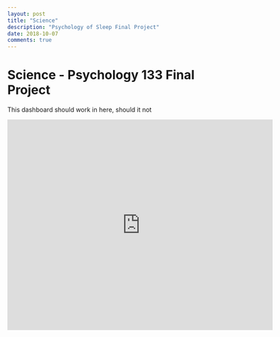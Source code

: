```yaml
---
layout: post
title: "Science"
description: "Psychology of Sleep Final Project"
date: 2018-10-07
comments: true
---
```


# Science - Psychology 133 Final Project
This dashboard should work in here, should it not

<iframe width="600" height="477" src="https://datastudio.google.com/embed/reporting/0B5FF6JBKbNJxOWItcWo2SVVVeGc/page/DjD" frameborder="0" style="border:0" allowfullscreen></iframe>
